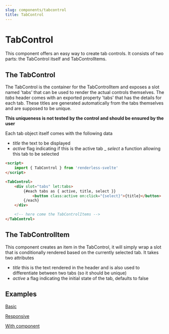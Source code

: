 ```yaml
---
slug: components/tabcontrol
title: TabControl
---
```


# TabControl

This component offers an easy way to create tab controls.  It consists of two parts: the TabControl itself and TabControlItems.

## The TabControl

The TabControl is the container for the TabControlItem and exposes a slot named 'tabs' that can be used to render the actual controls themselves. The _tabs_ header comes with an exported property 'tabs' that has the details for each tab.  These titles are generated automatically from the tabs themselves and are supposed to be unique.

**This uniqueness is not tested by the control and should be ensured by the user**

Each tab object itself comes with the following data

- _title_ the text to be displayed
- _active_ flag indicating if this is the active tab
_ _select_ a function allowing this tab to be selected

```html
<script>
    import { TabControl } from 'renderless-svelte'
</script>

<TabControl>
    <div slot="tabs" let:tabs>        
        {#each tabs as { active, title, select }}
            <button class:active on:click="{select}">{title}</button>
        {/each}
    </div>

    <!-- here come the TabControlItems -->
</TabControl>
```

## The TabControlItem

This component creates an item in the TabControl, it will simply wrap a slot that is conditionally rendered based on the currently selected tab.  It takes two attributes

- _title_ this is the text rendered in the header and is also used to differentiate between two tabs (so it should be unique)
- _active_ a flag indicating the initial state of the tab, defaults to false

## Examples

[Basic](https://www.renderless-svelte.dev/components/tabcontrol/example-basic)

[Responsive](https://www.renderless-svelte.dev/components/tabcontrol/example-responsive)

[With component](https://www.renderless-svelte.dev/components/tabcontrol/example-component)

